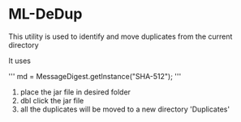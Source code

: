 ML-DeDup
========

This utility is used to identify and move duplicates from the current directory 

It uses

'''
md = MessageDigest.getInstance("SHA-512");
'''

1. place the jar file in desired folder 
2. dbl click the jar file 
3. all the duplicates will be moved to a new directory 'Duplicates'
